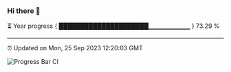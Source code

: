 ### Hi there 👋

⏳ Year progress { █████████████████████▁▁▁▁▁▁▁▁▁ } 73.29 %

---

⏰ Updated on Mon, 25 Sep 2023 12:20:03 GMT

![Progress Bar CI](https://github.com/liununu/liununu/workflows/Progress%20Bar%20CI/badge.svg)
